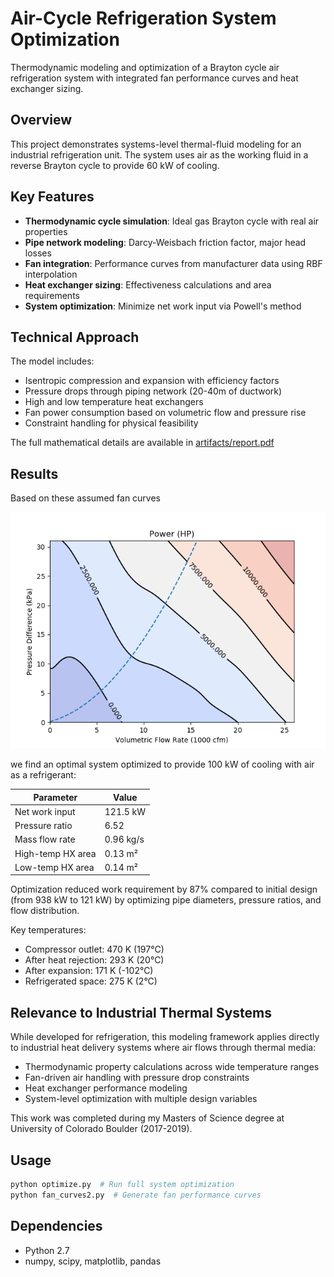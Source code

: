 # Air-Cycle Refrigeration System Optimization

Thermodynamic modeling and optimization of a Brayton cycle air refrigeration 
system with integrated fan performance curves and heat exchanger sizing.

## Overview

This project demonstrates systems-level thermal-fluid modeling for an 
industrial refrigeration unit. The system uses air as the working fluid 
in a reverse Brayton cycle to provide 60 kW of cooling.

## Key Features

- **Thermodynamic cycle simulation**: Ideal gas Brayton cycle with real air properties
- **Pipe network modeling**: Darcy-Weisbach friction factor, major head losses
- **Fan integration**: Performance curves from manufacturer data using RBF interpolation
- **Heat exchanger sizing**: Effectiveness calculations and area requirements
- **System optimization**: Minimize net work input via Powell's method

## Technical Approach

The model includes:
- Isentropic compression and expansion with efficiency factors
- Pressure drops through piping network (20-40m of ductwork)
- High and low temperature heat exchangers
- Fan power consumption based on volumetric flow and pressure rise
- Constraint handling for physical feasibility

The full mathematical details are available in [artifacts/report.pdf](artifacts/report.pdf)

## Results

Based on these assumed fan curves

![Fan Performance Curves](artifacts/fan_curves.png)

we find an optimal system optimized to provide 100 kW of cooling with air as a refrigerant:

| Parameter | Value | 
|-----------|-------|
| Net work input | 121.5 kW |
| Pressure ratio | 6.52 |
| Mass flow rate | 0.96 kg/s |
| High-temp HX area | 0.13 m² |
| Low-temp HX area | 0.14 m² |

Optimization reduced work requirement by 87% compared to initial design 
(from 938 kW to 121 kW) by optimizing pipe diameters, pressure ratios, 
and flow distribution.

Key temperatures:
- Compressor outlet: 470 K (197°C)
- After heat rejection: 293 K (20°C)  
- After expansion: 171 K (-102°C)
- Refrigerated space: 275 K (2°C)

## Relevance to Industrial Thermal Systems

While developed for refrigeration, this modeling framework applies directly 
to industrial heat delivery systems where air flows through thermal media:
- Thermodynamic property calculations across wide temperature ranges
- Fan-driven air handling with pressure drop constraints  
- Heat exchanger performance modeling
- System-level optimization with multiple design variables

This work was completed during my Masters of Science degree at University of Colorado Boulder (2017-2019).

## Usage
```python
python optimize.py  # Run full system optimization
python fan_curves2.py  # Generate fan performance curves
```

## Dependencies

- Python 2.7
- numpy, scipy, matplotlib, pandas
